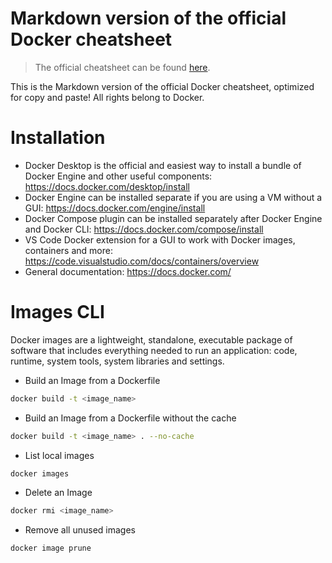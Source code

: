 # Markdown version of the official Docker cheatsheet
> The official cheatsheet can be found [here](https://docs.docker.com/get-started/docker_cheatsheet.pdf).

This is the Markdown version of the official Docker cheatsheet, optimized for copy and paste! All rights belong to Docker.

# Installation
- Docker Desktop is the official and easiest way to install a bundle of Docker Engine and other useful components: https://docs.docker.com/desktop/install
- Docker Engine can be installed separate if you are using a VM without a GUI: https://docs.docker.com/engine/install
- Docker Compose plugin can be installed separately after Docker Engine and Docker CLI: https://docs.docker.com/compose/install
- VS Code Docker extension for a GUI to work with Docker images, containers and more: https://code.visualstudio.com/docs/containers/overview
- General documentation: https://docs.docker.com/

# Images CLI 
Docker images are a lightweight, standalone, executable package of software that includes everything needed to run an application: code, runtime, system tools, system libraries and settings.

- Build an Image from a Dockerfile
```bash
docker build -t <image_name>
```
- Build an Image from a Dockerfile without the cache
```bash
docker build -t <image_name> . --no-cache
```
- List local images
```bash
docker images
```
- Delete an Image
```bash
docker rmi <image_name>
```
- Remove all unused images
```bash
docker image prune
```